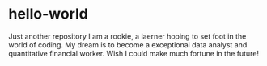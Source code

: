 # hello-world
Just another repository
I am a rookie, a laerner hoping to set foot in the world of coding. My dream is to become a exceptional data analyst and quantitative financial worker. Wish I could make much fortune in the future! 
